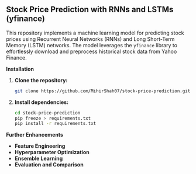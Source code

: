 ## Stock Price Prediction with RNNs and LSTMs (yfinance)

This repository implements a machine learning model for predicting stock prices using Recurrent Neural Networks (RNNs) and Long Short-Term Memory (LSTM) networks. The model leverages the `yfinance` library to effortlessly download and preprocess historical stock data from Yahoo Finance.

**Installation**

1. **Clone the repository:**

   ```bash
   git clone https://github.com/MihirShah07/stock-price-prediction.git
   ```

2. **Install dependencies:**

   ```bash
   cd stock-price-prediction
   pip freeze > requirements.txt
   pip install -r requirements.txt
   ```


**Further Enhancements**

* **Feature Engineering**
* **Hyperparameter Optimization**
* **Ensemble Learning**
* **Evaluation and Comparison**
